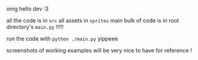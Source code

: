 omg hello dev :3

all the code is in `src`
all assets in `sprites`
main bulk of code is in root directory's `main.py` !!!!!

run the code with `python ./main.py` yippeee

screenshots of working examples will be very nice to have for reference !